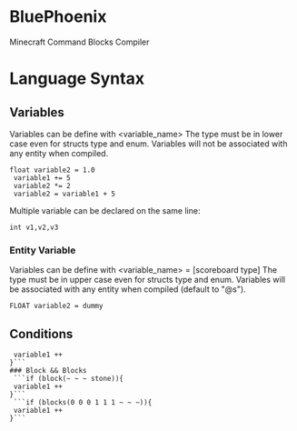 # BluePhoenix
 Minecraft Command Blocks Compiler
# Language Syntax
## Variables
 Variables can be define with <type> <variable_name>
 The type must be in lower case even for structs type and enum.
 Variables will not be associated with any entity when compiled.
```int variable1
float variable2 = 1.0
 variable1 += 5
 variable2 *= 2
 variable2 = variable1 + 5
 ```
 Multiple variable can be declared on the same line:
 ```
 int v1,v2,v3
 ```
### Entity Variable
 Variables can be define with <TYPE> <variable_name> = [scoreboard type]
 The type must be in upper case even for structs type and enum.
 Variables will be associated with any entity when compiled (default to "@s").
 ```INT variable1
 FLOAT variable2 = dummy
 ```
## Conditions
 ```if (variable1 && variable2 == 0){
  variable1 ++
 }```
 ### Block && Blocks
  ```if (block(~ ~ ~ stone)){
  variable1 ++
 }```
  ```if (blocks(0 0 0 1 1 1 ~ ~ ~)){
  variable1 ++
 }```
